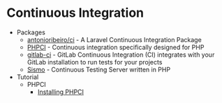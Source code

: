 # Continuous Integration
* Packages
    - [antonioribeiro/ci](http://goo.gl/sGRPQe) - A Laravel Continuous Integration Package
    - [PHPCI](https://www.phptesting.org/) - Continuous integration specifically designed for PHP
    - [gitlab-ci](http://goo.gl/gTrIeF) - GitLab Continuous Integration (CI) integrates with your GitLab installation to run tests for your projects
    - [Sismo](http://goo.gl/2bqU6X) - Continuous Testing Server written in PHP
* Tutorial
    - PHPCI
        - [Installing PHPCI](http://goo.gl/fQQN8N)
